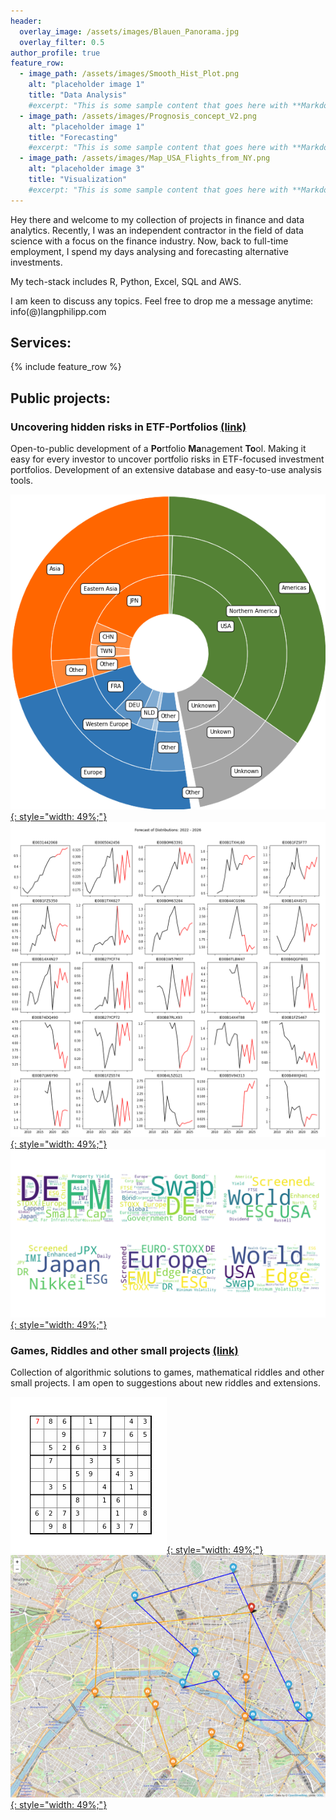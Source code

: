 ```yaml
---
header:
  overlay_image: /assets/images/Blauen_Panorama.jpg
  overlay_filter: 0.5
author_profile: true
feature_row:
  - image_path: /assets/images/Smooth_Hist_Plot.png
    alt: "placeholder image 1"
    title: "Data Analysis"
    #excerpt: "This is some sample content that goes here with **Markdown** formatting."
  - image_path: /assets/images/Prognosis_concept_V2.png
    alt: "placeholder image 1"
    title: "Forecasting"
    #excerpt: "This is some sample content that goes here with **Markdown** formatting."
  - image_path: /assets/images/Map_USA_Flights_from_NY.png
    alt: "placeholder image 3"
    title: "Visualization"
    #excerpt: "This is some sample content that goes here with **Markdown** formatting."
---
```


Hey there and welcome to my collection of projects in finance and data analytics. Recently, I was an independent contractor in the field of data science with a focus on the finance industry. Now, back to full-time employment, I spend my days analysing and forecasting alternative investments.

My tech-stack includes R, Python, Excel, SQL and AWS. 

I am keen to discuss any topics. Feel free to drop me a message anytime: info(@)langphilipp.com

## Services:

{% include feature_row %}


## Public projects:


### Uncovering hidden risks in ETF-Portfolios [(link)](/dashboard/)

Open-to-public development of a **Po**rtfolio **Ma**nagement **To**ol. Making it easy for every investor to uncover portfolio risks in ETF-focused investment portfolios. Development of an extensive database and easy-to-use analysis tools.


[![Diversification by Region](/assets/images/dashboard_diversification_doughnut.png){: style="width: 49%;"}](/dashboard/) 
[![Predict Out of Sample](/assets/images/predict_dist_topdown_predict_outofsample.png){: style="width: 49%;"}](/analysis_predictdistributions_topdown/)
[![kMeans wordcloud](/assets/images/C010_Simi_Cluster.png){: style="width: 49%;"}](/analysis_similarity/)


### Games, Riddles and other small projects [(link)](/overview_games/)

Collection of algorithmic solutions to games, mathematical riddles and other small projects. I am open to suggestions about new riddles and extensions.

[![Sudoku Solver](/assets/images/Sudoku_Animation_small.gif){: style="width: 49%;"}](/games_sudoku_solver/)
[![Map of optimal solution](/assets/images/Paris_small.png){: style="width: 49%;"}](/games_weekendtrips/)


